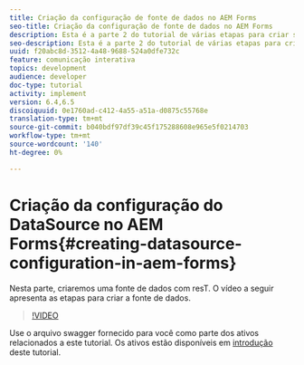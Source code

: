 ```yaml
---
title: Criação da configuração de fonte de dados no AEM Forms
seo-title: Criação da configuração de fonte de dados no AEM Forms
description: Esta é a parte 2 do tutorial de várias etapas para criar seu primeiro documento de comunicações interativas. Nesta parte, criaremos uma fonte de dados com resT.  O vídeo a seguir apresenta as etapas para criar a fonte de dados.
seo-description: Esta é a parte 2 do tutorial de várias etapas para criar seu primeiro documento de comunicações interativas. Nesta parte, criaremos uma fonte de dados com resT.  O vídeo a seguir apresenta as etapas para criar a fonte de dados.
uuid: f20abc8d-3512-4a48-9688-524a0dfe732c
feature: comunicação interativa
topics: development
audience: developer
doc-type: tutorial
activity: implement
version: 6.4,6.5
discoiquuid: 0e1760ad-c412-4a55-a51a-d0875c55768e
translation-type: tm+mt
source-git-commit: b040bdf97df39c45f175288608e965e5f0214703
workflow-type: tm+mt
source-wordcount: '140'
ht-degree: 0%

---
```



# Criação da configuração do DataSource no AEM Forms{#creating-datasource-configuration-in-aem-forms}

Nesta parte, criaremos uma fonte de dados com resT.  O vídeo a seguir apresenta as etapas para criar a fonte de dados.

>[!VIDEO](https://video.tv.adobe.com/v/22344/?quality=9&learn=on)

Use o arquivo swagger fornecido para você como parte dos ativos relacionados a este tutorial. Os ativos estão disponíveis em [introdução](introduction.md) deste tutorial.
